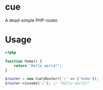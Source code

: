 cue
===

A dead-simple PHP router.

Usage
=====

```php
<?php

function home() {
    return "Hello world!";
}

$router = new Cue\Router(['/' => ['home']);
$router->invoke('/'); // "Hello world!"
```